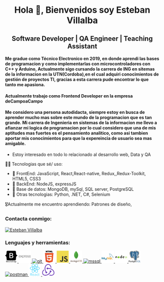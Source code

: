 <h1 align="center">Hola 👋, Bienvenidos soy Esteban Villalba</h1>

<h2 align="center">Software Developer | QA Engineer | Teaching Assistant</h2>

<h4 >Me gradue como Técnico Electronico en 2019, en donde aprendi las bases de programacion y como implementarlas con microcontroladores con C++ y Arduino, Actualmente sigo cursando la carrera de ING en sitemas de la informacion en la UTN(Cordoba),en el cual adquiri conocimientos de gestión de proyectos TI, gracias a esta carrera pude encontrar lo que tanto me apasiona.</h4>
<h4>Actualmente trabajo como Frontend Developer en la empresa deCampoaCampo</h4>
<h4>Me considero una persona autodidacta, siempre estoy en busca de aprender mucho mas sobre este mundo de la programacion que es tan grande. Mi carrera de Ingenieria en sistemas de la informacion me llevo a afianzar mi logica de programacion por lo cual considero que una de mis aptitudes mas fuertes es el pensamiento analitico, como asi tambien aportar mis conocimientos para que la expereincia de usuario sea mas amigable.</h4>

- Estoy interesado en todo lo relacionado al desarrollo web, Data y QA

🧑‍🎓 Tecnologias que sé/ uso:

- 🧠 FrontEnd: JavaScript, React,React-native, Redux,,Redux-Toolkit, HTML5, CSS3
- 🧠 BackEnd: NodeJS, expressJS
- 🧠 Base de datos: MongoDB, mySql, SQL server, PostgreSQL
- 🧠 Otras tecnologias: Python, .NET, C#, Selenium

🎖️Actualmente me encuentro aprendiendo: Patrones de diseño,

<h3 align="left">Contacta conmigo:</h3>
<p align="left">
<a href="https://www.linkedin.com/in/esteban-villalba-a97390200/" target="blank"><img align="center" src="https://raw.githubusercontent.com/rahuldkjain/github-profile-readme-generator/master/src/images/icons/Social/linked-in-alt.svg" alt="Esteban Villalba" height="30" width="40" /></a>
</p>
<p><a></a></p>

<h3 align="left">Lenguajes y herramientas:</h3>
<p align="left"> 
<a href="https://getbootstrap.com" target="_blank" rel="noreferrer"> <img src="https://raw.githubusercontent.com/devicons/devicon/master/icons/bootstrap/bootstrap-plain-wordmark.svg" alt="bootstrap" width="40" height="40"/> </a> 
<a href="https://expressjs.com" target="_blank" rel="noreferrer"> <img src="https://raw.githubusercontent.com/devicons/devicon/master/icons/express/express-original-wordmark.svg" alt="express" width="40" height="40"/> </a> 
<a href="https://git-scm.com/" target="_blank" rel="noreferrer"> <img src="https://www.vectorlogo.zone/logos/git-scm/git-scm-icon.svg" alt="git" width="40" height="40"/> </a> 
<a href="https://www.w3.org/html/" target="_blank" rel="noreferrer"> <img src="https://raw.githubusercontent.com/devicons/devicon/master/icons/html5/html5-original-wordmark.svg" alt="html5" width="40" height="40"/> </a> 
<a href="https://developer.mozilla.org/en-US/docs/Web/JavaScript" target="_blank" rel="noreferrer"> <img src="https://raw.githubusercontent.com/devicons/devicon/master/icons/javascript/javascript-original.svg" alt="javascript" width="40" height="40"/> </a> 
<a href="https://www.mongodb.com/" target="_blank" rel="noreferrer"> <img src="https://raw.githubusercontent.com/devicons/devicon/master/icons/mongodb/mongodb-original-wordmark.svg" alt="mongodb" width="40" height="40"/> </a> 
<a href="https://www.microsoft.com/en-us/sql-server" target="_blank" rel="noreferrer"> <img src="https://www.svgrepo.com/show/303229/microsoft-sql-server-logo.svg" alt="mssql" width="40" height="40"/> </a> 
<a href="https://www.mysql.com/" target="_blank" rel="noreferrer"> <img src="https://raw.githubusercontent.com/devicons/devicon/master/icons/mysql/mysql-original-wordmark.svg" alt="mysql" width="40" height="40"/> </a> 
<a href="https://nodejs.org" target="_blank" rel="noreferrer"> <img src="https://raw.githubusercontent.com/devicons/devicon/master/icons/nodejs/nodejs-original-wordmark.svg" alt="nodejs" width="40" height="40"/> </a> 
<a href="https://www.postgresql.org" target="_blank" rel="noreferrer"> <img src="https://raw.githubusercontent.com/devicons/devicon/master/icons/postgresql/postgresql-original-wordmark.svg" alt="postgresql" width="40" height="40"/> </a> 
<a href="https://postman.com" target="_blank" rel="noreferrer"> <img src="https://www.vectorlogo.zone/logos/getpostman/getpostman-icon.svg" alt="postman" width="40" height="40"/> </a> 
<a href="https://reactjs.org/" target="_blank" rel="noreferrer"> <img src="https://raw.githubusercontent.com/devicons/devicon/master/icons/react/react-original-wordmark.svg" alt="react" width="40" height="40"/> </a> 
<a href="https://redux.js.org" target="_blank" rel="noreferrer"> <img src="https://raw.githubusercontent.com/devicons/devicon/master/icons/redux/redux-original.svg" alt="redux" width="40" height="40"/> </a> 

